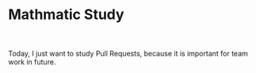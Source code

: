 # Mathmatic Study
<br>
<br>
Today, I just want to study Pull Requests, because it is important for team work in future.<br>
